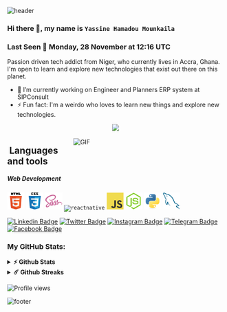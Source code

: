 ![header](https://capsule-render.vercel.app/api?type=wave&color=gradient&height=300&section=header&text=YassDevWorld%20&fontSize=90&animation=fadeIn&fontAlignY=38&desc=Welcome%20to%20my%20world%20of%20endless%20learning%20adventure!&descAlignY=53&descAlign=62)
### Hi there 👋, my name is `Yassine Hamadou Mounkaila`
### Last Seen 👀 Monday, 28 November at 12:16 UTC

Passion driven tech addict from Niger, who currently lives in Accra, Ghana. I'm open to learn and explore new technologies that exist out there on this planet.
- 🔭 I’m currently working on Engineer and Planners ERP system at SIPConsult
- ⚡ Fun fact: I'm a weirdo who loves to learn new things and explore new technologies.

<p align="center">
    <a href="https://github.com/yassine-hamadou/readme-typing-svg"><img src="https://readme-typing-svg.herokuapp.com/?lines=%20The%20more%20you%20know;The%20more%20you%20realize;you%20don't%20know&font=Fira%20Code&center=true&width=440&height=45&color=f75c7e&vCenter=true&size=22">
    </a>
</p>

<img align="right" alt="GIF" src="./programmer.gif" width="350" />

## ️ Languages and tools


##### Web Development
<code><img src="https://raw.githubusercontent.com/devicons/devicon/master/icons/html5/html5-original-wordmark.svg" alt="html5" width="40"/></code>
<code><img src="https://raw.githubusercontent.com/devicons/devicon/master/icons/css3/css3-original-wordmark.svg" alt="css3" width="40"/></code>
<code><img src="https://raw.githubusercontent.com/devicons/devicon/master/icons/sass/sass-original.svg" alt="sass" width="40"/></code>
<code><img src="https://reactnative.dev/img/header_logo.svg" alt="reactnative" width="40"/></code>
<code><img src="https://raw.githubusercontent.com/devicons/devicon/master/icons/javascript/javascript-original.svg" alt="javascript" width="40"/></code>
<code><img src="https://raw.githubusercontent.com/devicons/devicon/master/icons/nodejs/nodejs-original.svg" alt="nodejs" width="40"/></code>
<code><img src="https://raw.githubusercontent.com/devicons/devicon/master/icons/python/python-original.svg" alt="python" width="40"/></code>
<code><img src="https://raw.githubusercontent.com/devicons/devicon/master/icons/mysql/mysql-original.svg" alt="mysql" width="40"/></code>

[![Linkedin Badge](https://img.shields.io/badge/-LinkedIn-0e76a8?style=flat-square&logo=Linkedin&logoColor=white)](https://www.linkedin.com/in/#)
[![Twitter Badge](https://img.shields.io/badge/-Twitter-00acee?style=flat-square&logo=Twitter&logoColor=white)](https://twitter.com/yassine)
[![Instagram Badge](https://img.shields.io/badge/-Instagram-e4405f?style=flat-square&logo=Instagram&logoColor=white)](https://www.instagram.com/yassine/)
[![Telegram Badge](https://img.shields.io/badge/-Telegram-0088cc?style=flat-square&logo=Telegram&logoColor=white)](https://t.me/yassine)
[![Facebook Badge](https://img.shields.io/badge/-Facebook-0088cc?style=flat-square&logo=Facebook&logoColor=white)](https://www.facebook.com/yassinehamadou)


### My GitHub Stats:

<details>
    <summary><b>⚡ Github Stats</b></summary>

    <br />

    [![My Github Stats](https://github-readme-stats.vercel.app/api?username=yassine-hamadou&theme=radical)](https://github.com/yassine-hamadou/github-readme-stats)
</details>

<details>
    <summary><b>☄️ Github Streaks</b></summary>

    <br />

    ![GitHub streak stats](https://github-readme-streak-stats.herokuapp.com/?user=yassine-hamadou&theme=react)
</details>

![Profile views](https://gpvc.arturio.dev/yassine-hamadou)

![footer](https://capsule-render.vercel.app/api?type=wave&color=gradient&height=300&section=footer&descAlignY=51&descAlign=62)
